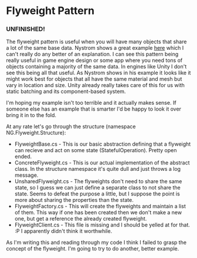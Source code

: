 # Flyweight Pattern

### UNFINISHED!

The flyweight pattern is useful when you will have many objects that share a lot of the same base data. Nystrom shows a great example [here][1] which I can't really do any better of an explanation. I can see this pattern being really useful in game engine design or some app where you need tons of objects containing a majority of the same data. In engines like Unity I don't see this being all that useful. As Nystrom shows in his example it looks like it might work best for objects that all have the same material and mesh but vary in location and size. Unity already really takes care of this for us with static batching and its component-based system. 

I'm hoping my example isn't too terrible and it actually makes sense. If someone else has an example that is smarter I'd be happy to look it over bring it in to the fold.

At any rate let's go through the structure (namespace NG.Flyweight.Structure):
- FlyweightBase.cs - This is our basic abstraction defining that a flyweight can recieve and act on some state (StatefulOperation). Pretty open ended.
- ConcreteFlyweight.cs - This is our actual implementation of the abstract class. In the structure namespace it's quite dull and just throws a log message.
- UnsharedFlyweight.cs - The flyweights don't need to share the same state, so I guess we can just define a separate class to not share the state. Seems to defeat the purpose a little, but I suppose the point is more about sharing the properties than the state.
- FlyweightFactory.cs - This will create the flyweights and maintain a list of them. This way if one has been created then we don't make a new one, but get a reference the already created flyweight.
- FlyweightClient.cs - This file is missing and I should be yelled at for that. :P I apparently didn't think it worthwhile. 

As I'm writing this and reading through my code I think I failed to grasp the concept of the flyweight. I'm going to try to do another, better example.


[1]:http://gameprogrammingpatterns.com/flyweight.html

